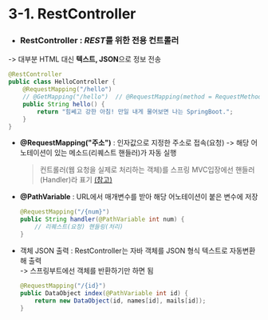 # 3-1. RestController

- ### **RestController** : *REST*를 위한 전용 컨트롤러  
-> 대부분 HTML 대신 **텍스트, JSON**으로 정보 전송  
```java
@RestController
public class HelloController { 
    @RequestMapping("/hello")
    // @GetMapping("/hello")  // @RequestMapping(method = RequestMethod)와 같음
    public String hello() {
        return "힘쎄고 강한 아침! 만일 내게 물어보면 나는 SpringBoot.";
    }
}
```

- **@RequestMapping("주소")** : 인자값으로 지정한 주소로 접속(요청) -> 해당 어노테이션이 있는 메소드(리퀘스트 핸들러)가 자동 실행
    > 컨트롤러(웹 요청을 실제로 처리하는 객체)를 스프링 MVC입장에선 핸들러(Handler)라 표기 [(참고)](https://articles09.tistory.com/32)

- **@PathVariable** : URL에서 매개변수를 받아 해당 어노테이션이 붙은 변수에 저장  
    ```java
    @RequestMapping("/{num}")
    public String handler(@PathVariable int num) {
        // 리퀘스트(요청) 핸들링(처리)
    }
    ```

- 객체 JSON 출력 : RestController는 자바 객체를 JSON 형식 텍스트로 자동변환해 출력  
-> 스프링부트에선 객체를 반환하기만 하면 됨
    ```java
    @RequestMapping("/{id}")
    public DataObject index(@PathVariable int id) {
        return new DataObject(id, names[id], mails[id]);
    }
    ```
